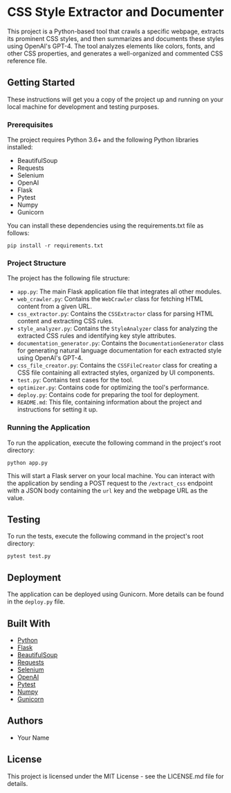 # CSS Style Extractor and Documenter

This project is a Python-based tool that crawls a specific webpage, extracts its prominent CSS styles, and then summarizes and documents these styles using OpenAI's GPT-4. The tool analyzes elements like colors, fonts, and other CSS properties, and generates a well-organized and commented CSS reference file.

## Getting Started

These instructions will get you a copy of the project up and running on your local machine for development and testing purposes.

### Prerequisites

The project requires Python 3.6+ and the following Python libraries installed:

- BeautifulSoup
- Requests
- Selenium
- OpenAI
- Flask
- Pytest
- Numpy
- Gunicorn

You can install these dependencies using the requirements.txt file as follows:

```
pip install -r requirements.txt
```

### Project Structure

The project has the following file structure:

- `app.py`: The main Flask application file that integrates all other modules.
- `web_crawler.py`: Contains the `WebCrawler` class for fetching HTML content from a given URL.
- `css_extractor.py`: Contains the `CSSExtractor` class for parsing HTML content and extracting CSS rules.
- `style_analyzer.py`: Contains the `StyleAnalyzer` class for analyzing the extracted CSS rules and identifying key style attributes.
- `documentation_generator.py`: Contains the `DocumentationGenerator` class for generating natural language documentation for each extracted style using OpenAI's GPT-4.
- `css_file_creator.py`: Contains the `CSSFileCreator` class for creating a CSS file containing all extracted styles, organized by UI components.
- `test.py`: Contains test cases for the tool.
- `optimizer.py`: Contains code for optimizing the tool's performance.
- `deploy.py`: Contains code for preparing the tool for deployment.
- `README.md`: This file, containing information about the project and instructions for setting it up.

### Running the Application

To run the application, execute the following command in the project's root directory:

```
python app.py
```

This will start a Flask server on your local machine. You can interact with the application by sending a POST request to the `/extract_css` endpoint with a JSON body containing the `url` key and the webpage URL as the value.

## Testing

To run the tests, execute the following command in the project's root directory:

```
pytest test.py
```

## Deployment

The application can be deployed using Gunicorn. More details can be found in the `deploy.py` file.

## Built With

- [Python](https://www.python.org/)
- [Flask](https://flask.palletsprojects.com/)
- [BeautifulSoup](https://www.crummy.com/software/BeautifulSoup/)
- [Requests](https://docs.python-requests.org/)
- [Selenium](https://www.selenium.dev/)
- [OpenAI](https://www.openai.com/)
- [Pytest](https://docs.pytest.org/)
- [Numpy](https://numpy.org/)
- [Gunicorn](https://gunicorn.org/)

## Authors

- Your Name

## License

This project is licensed under the MIT License - see the LICENSE.md file for details.
